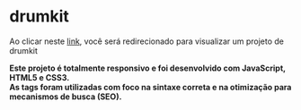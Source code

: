 # drumkit
 
Ao clicar neste <a href="https://thiago-tsg.github.io/drumkit" target="_blank">link</a>, você será redirecionado para visualizar um projeto de drumkit<br>

<strong>
Este projeto é totalmente responsivo e foi desenvolvido com JavaScript, HTML5 e CSS3.<br>
As tags foram utilizadas com foco na sintaxe correta e na otimização para mecanismos de busca (SEO).
</strong>

